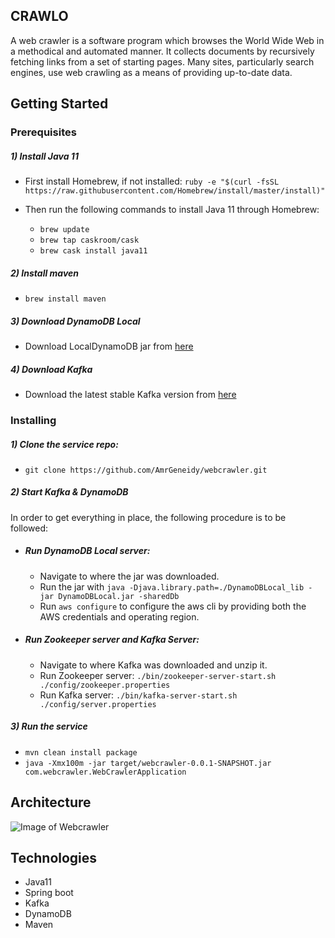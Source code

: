 ## CRAWLO

A web crawler is a software program which browses the World Wide Web in a methodical and automated manner. It collects documents by recursively fetching links from a set of starting pages. Many sites, particularly search engines, use web crawling as a means of providing up-to-date data. 

## Getting Started
### Prerequisites
##### 1) Install Java 11

- First install Homebrew, if not installed:
`ruby -e "$(curl -fsSL https://raw.githubusercontent.com/Homebrew/install/master/install)"`

- Then run the following commands to install Java 11 through Homebrew:
    -   `brew update`
    -   `brew tap caskroom/cask`
    -   `brew cask install java11`
##### 2) Install maven
- `brew install maven`
##### 3) Download DynamoDB Local
- Download LocalDynamoDB jar from [here](https://docs.aws.amazon.com/amazondynamodb/latest/developerguide/DynamoDBLocal.DownloadingAndRunning.html)
##### 4) Download Kafka
- Download the latest stable Kafka version from [here](https://kafka.apache.org/downloads)
### Installing
##### 1) Clone the service repo:
- `git clone https://github.com/AmrGeneidy/webcrawler.git`
##### 2) Start Kafka & DynamoDB
In order to get everything in place, the following procedure is to be followed:
- ##### Run DynamoDB Local server:
    - Navigate to where the jar was downloaded.
    - Run the jar with `java -Djava.library.path=./DynamoDBLocal_lib -jar DynamoDBLocal.jar -sharedDb`
    - Run `aws configure` to configure the aws cli by providing both the AWS credentials and operating region.
- ##### Run Zookeeper server and Kafka Server:
    - Navigate to where Kafka was downloaded and unzip it.
    - Run Zookeeper server: `./bin/zookeeper-server-start.sh ./config/zookeeper.properties`
    - Run Kafka server: `./bin/kafka-server-start.sh ./config/server.properties`

##### 3) Run the service
- `mvn clean install package`
- `java -Xmx100m -jar target/webcrawler-0.0.1-SNAPSHOT.jar com.webcrawler.WebCrawlerApplication`
## Architecture 
![Image of Webcrawler](https://user-images.githubusercontent.com/32603655/75213192-0c371680-5792-11ea-94d5-d9bb39648262.png)
## Technologies 
- Java11
- Spring boot
- Kafka
- DynamoDB
- Maven
